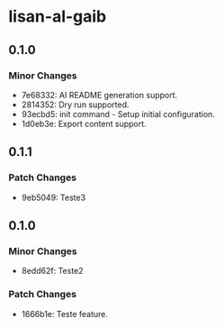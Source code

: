 # lisan-al-gaib

## 0.1.0

### Minor Changes

- 7e68332: AI README generation support.
- 2814352: Dry run supported.
- 93ecbd5: init command - Setup initial configuration.
- 1d0eb3e: Export content support.

## 0.1.1

### Patch Changes

- 9eb5049: Teste3

## 0.1.0

### Minor Changes

- 8edd62f: Teste2

### Patch Changes

- 1666b1e: Teste feature.
